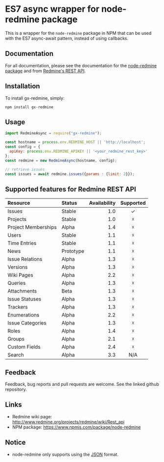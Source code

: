 # ES7 async wrapper for node-redmine package #

This is a wrapper for the `node-redmine` package in NPM that can be used with the ES7 async-await pattern, instead of using callbacks.

## Documentation ##

For all documentation, please see the documentation for the [node-redmine package](https://github.com/zanran/node-redmine) and from [Redmine's REST API](http://www.redmine.org/projects/redmine/wiki/Rest_api).

## Installation

To install gx-redmine, simply:

```shell
npm install gx-redmine
```

## Usage

```js
import RedmineAsync = require("gx-redmine");

const hostname = process.env.REDMINE_HOST || 'http://localhost';
const config = {
  apiKey: process.env.REDMINE_APIKEY || '<your_redmine_rest_key>'
};
const redmine = new RedmineAsync(hostname, config);

// retrieve issues
const issues = await redmine.issues({params : {limit: 2}});

```

## Supported features for Redmine REST API

| Resource            | Status    | Availability | Supported |
|:--------------------|:----------|-------------:|:---------:|
| Issues              | Stable    |          1.0 |     ✓     |
| Projects            | Stable    |          1.0 |     ☓     |
| Project Memberships | Alpha     |          1.4 |     ☓     |
| Users               | Stable    |          1.1 |     ☓     |
| Time Entries        | Stable    |          1.1 |     ☓     |
| News                | Prototype |          1.1 |     ☓     |
| Issue Relations     | Alpha     |          1.3 |     ☓     |
| Versions            | Alpha     |          1.3 |     ☓     |
| Wiki Pages          | Alpha     |          2.2 |     ☓     |
| Queries             | Alpha     |          1.3 |     ☓     |
| Attachments         | Beta      |          1.3 |     ☓     |
| Issue Statuses      | Alpha     |          1.3 |     ☓     |
| Trackers            | Alpha     |          1.3 |     ☓     |
| Enumerations        | Alpha     |          2.2 |     ☓     |
| Issue Categories    | Alpha     |          1.3 |     ☓     |
| Roles               | Alpha     |          1.4 |     ☓     |
| Groups              | Alpha     |          2.1 |     ☓     |
| Custom Fields       | Alpha     |          2.4 |     ☓     |
| Search              | Alpha     |          3.3 |    N/A    |

## Feedback ##

Feedback, bug reports and pull requests are welcome. See the linked github repository.

## Links

* Redmine wiki page: http://www.redmine.org/projects/redmine/wiki/Rest_api
* NPM package: https://www.npmjs.com/package/node-redmine


## Notice
+ node-redmine only supports using the [JSON](http://en.wikipedia.org/wiki/JSON) format.